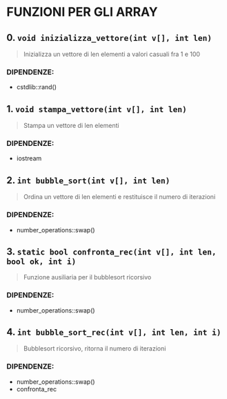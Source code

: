 # FUNZIONI PER GLI ARRAY
## 0. `void inizializza_vettore(int v[], int len)`
>Inizializza un vettore di len elementi a valori casuali fra 1 e 100
   ### DIPENDENZE:
   - cstdlib::rand()
## 1. `void stampa_vettore(int v[], int len)`
>Stampa un vettore di len elementi
   ### DIPENDENZE:
   - iostream
## 2. `int bubble_sort(int v[], int len)`
>Ordina un vettore di len elementi e restituisce il numero di iterazioni
   ### DIPENDENZE:
   - number_operations::swap()
## 3. `static bool confronta_rec(int v[], int len, bool ok, int i)`
>Funzione ausiliaria per il bubblesort ricorsivo
   ### DIPENDENZE:
   - number_operations::swap()
## 4. `int bubble_sort_rec(int v[], int len, int i)`
>Bubblesort ricorsivo, ritorna il numero di iterazioni
   ### DIPENDENZE:
   - number_operations::swap()
   - confronta_rec

